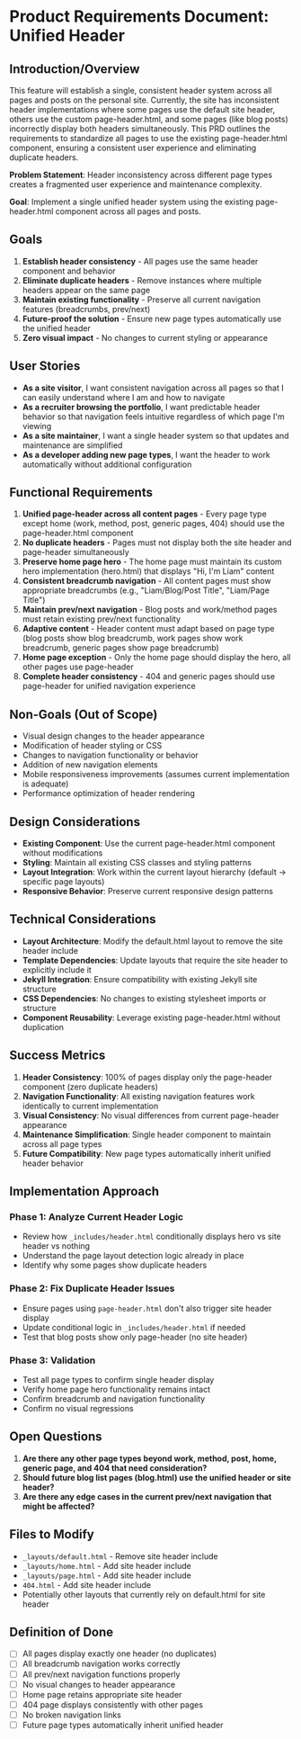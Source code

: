 # Product Requirements Document: Unified Header

## Introduction/Overview

This feature will establish a single, consistent header system across all pages and posts on the personal site. Currently, the site has inconsistent header implementations where some pages use the default site header, others use the custom page-header.html, and some pages (like blog posts) incorrectly display both headers simultaneously. This PRD outlines the requirements to standardize all pages to use the existing page-header.html component, ensuring a consistent user experience and eliminating duplicate headers.

**Problem Statement**: Header inconsistency across different page types creates a fragmented user experience and maintenance complexity.

**Goal**: Implement a single unified header system using the existing page-header.html component across all pages and posts.

## Goals

1. **Establish header consistency** - All pages use the same header component and behavior
2. **Eliminate duplicate headers** - Remove instances where multiple headers appear on the same page
3. **Maintain existing functionality** - Preserve all current navigation features (breadcrumbs, prev/next)
4. **Future-proof the solution** - Ensure new page types automatically use the unified header
5. **Zero visual impact** - No changes to current styling or appearance

## User Stories

- **As a site visitor**, I want consistent navigation across all pages so that I can easily understand where I am and how to navigate
- **As a recruiter browsing the portfolio**, I want predictable header behavior so that navigation feels intuitive regardless of which page I'm viewing
- **As a site maintainer**, I want a single header system so that updates and maintenance are simplified
- **As a developer adding new page types**, I want the header to work automatically without additional configuration

## Functional Requirements

1. **Unified page-header across all content pages** - Every page type except home (work, method, post, generic pages, 404) should use the page-header.html component
2. **No duplicate headers** - Pages must not display both the site header and page-header simultaneously
3. **Preserve home page hero** - The home page must maintain its custom hero implementation (hero.html) that displays "Hi, I'm Liam" content
4. **Consistent breadcrumb navigation** - All content pages must show appropriate breadcrumbs (e.g., "Liam/Blog/Post Title", "Liam/Page Title")
5. **Maintain prev/next navigation** - Blog posts and work/method pages must retain existing prev/next functionality
6. **Adaptive content** - Header content must adapt based on page type (blog posts show blog breadcrumb, work pages show work breadcrumb, generic pages show page breadcrumb)
7. **Home page exception** - Only the home page should display the hero, all other pages use page-header
8. **Complete header consistency** - 404 and generic pages should use page-header for unified navigation experience

## Non-Goals (Out of Scope)

- Visual design changes to the header appearance
- Modification of header styling or CSS
- Changes to navigation functionality or behavior  
- Addition of new navigation elements
- Mobile responsiveness improvements (assumes current implementation is adequate)
- Performance optimization of header rendering

## Design Considerations

- **Existing Component**: Use the current page-header.html component without modifications
- **Styling**: Maintain all existing CSS classes and styling patterns
- **Layout Integration**: Work within the current layout hierarchy (default → specific page layouts)
- **Responsive Behavior**: Preserve current responsive design patterns

## Technical Considerations

- **Layout Architecture**: Modify the default.html layout to remove the site header include
- **Template Dependencies**: Update layouts that require the site header to explicitly include it
- **Jekyll Integration**: Ensure compatibility with existing Jekyll site structure
- **CSS Dependencies**: No changes to existing stylesheet imports or structure
- **Component Reusability**: Leverage existing page-header.html without duplication

## Success Metrics

1. **Header Consistency**: 100% of pages display only the page-header component (zero duplicate headers)
2. **Navigation Functionality**: All existing navigation features work identically to current implementation
3. **Visual Consistency**: No visual differences from current page-header appearance
4. **Maintenance Simplification**: Single header component to maintain across all page types
5. **Future Compatibility**: New page types automatically inherit unified header behavior

## Implementation Approach

### Phase 1: Analyze Current Header Logic
- Review how `_includes/header.html` conditionally displays hero vs site header vs nothing
- Understand the page layout detection logic already in place
- Identify why some pages show duplicate headers

### Phase 2: Fix Duplicate Header Issues
- Ensure pages using `page-header.html` don't also trigger site header display
- Update conditional logic in `_includes/header.html` if needed
- Test that blog posts show only page-header (no site header)

### Phase 3: Validation
- Test all page types to confirm single header display
- Verify home page hero functionality remains intact
- Confirm breadcrumb and navigation functionality
- Confirm no visual regressions

## Open Questions

1. **Are there any other page types beyond work, method, post, home, generic page, and 404 that need consideration?**
2. **Should future blog list pages (blog.html) use the unified header or site header?**
3. **Are there any edge cases in the current prev/next navigation that might be affected?**

## Files to Modify

- `_layouts/default.html` - Remove site header include
- `_layouts/home.html` - Add site header include  
- `_layouts/page.html` - Add site header include
- `404.html` - Add site header include
- Potentially other layouts that currently rely on default.html for site header

## Definition of Done

- [ ] All pages display exactly one header (no duplicates)
- [ ] All breadcrumb navigation works correctly
- [ ] All prev/next navigation functions properly  
- [ ] No visual changes to header appearance
- [ ] Home page retains appropriate site header
- [ ] 404 page displays consistently with other pages
- [ ] No broken navigation links
- [ ] Future page types automatically inherit unified header 